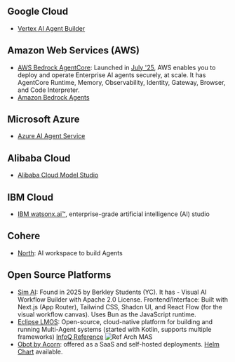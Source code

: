 ## Google Cloud

- [Vertex AI Agent Builder](https://cloud.google.com/products/agent-builder)

## Amazon Web Services (AWS)

- [AWS Bedrock AgentCore](https://aws.amazon.com/bedrock/agentcore/): Launched in [July '25](https://aws.amazon.com/blogs/aws/introducing-amazon-bedrock-agentcore-securely-deploy-and-operate-ai-agents-at-any-scale/), AWS enables you to deploy and operate Enterprise AI agents securely, at scale. It has AgentCore Runtime, Memory, Observability, Identity, Gateway, Browser, and Code Interpreter. 
- [Amazon Bedrock Agents](https://aws.amazon.com/bedrock/agents/)
  

## Microsoft Azure

- [Azure AI Agent Service](https://techcommunity.microsoft.com/blog/azure-ai-services-blog/introducing-azure-ai-agent-service/4298357)


## Alibaba Cloud

- [Alibaba Cloud Model Studio](https://www.alibabacloud.com/en/product/modelstudio)

## IBM Cloud

- [IBM watsonx.ai™](https://www.ibm.com/products/watsonx-ai/ai-agent-development), enterprise-grade artificial intelligence (AI) studio

## Cohere

- [North](https://cohere.com/blog/north-eap): AI workspace to build Agents

## Open Source Platforms

- [Sim AI](https://www.sim.ai/): Found in 2025 by Berkley Students (YC). It has - Visual AI Workflow Builder with Apache 2.0 License. Frontend/Interface: Built with Next.js (App Router), Tailwind CSS, Shadcn UI, and React Flow (for the visual workflow canvas). Uses Bun as the JavaScript runtime.
- [Eclipse LMOS](https://eclipse.dev/lmos/): Open-source, cloud-native platform for building and running Multi-Agent systems (started with Kotlin, supports multiple frameworks)
[InfoQ Reference](https://www.infoq.com/minibooks/from-chatbots-to-ai-agents/)
![Ref Arch MAS](https://pbs.twimg.com/media/Go_VVGlXsAAJ28i?format=jpg&name=medium)
- [Obot by Acorn](https://www.acorn.io/): offered as a SaaS and self-hosted deployments. [Helm Chart](https://charts.obot.ai/) available.
